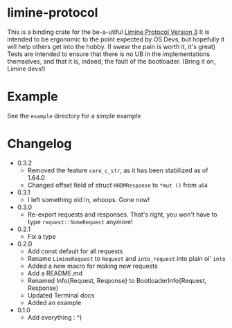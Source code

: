 # limine-protocol
This is a binding crate for the be-a-utiful [Limine Protocol Version 3](https://github.com/limine-bootloader/limine/blob/trunk/PROTOCOL.md)
It is intended to be ergonomic to the point expected by OS Devs, but hopefully it will help others get into the hobby. (I swear the pain is worth it, it's great)
Tests are intended to ensure that there is no UB in the implementations themselves, and that it is, indeed, the fault of the bootloader. (Bring it on, Limine devs!)

# Example
See the `example` directory for a simple example

# Changelog
* 0.3.2
    * Removed the feature `core_c_str`, as it has been stabilized as of 1.64.0
    * Changed offset field of struct `HHDMResponse` to `*mut ()` from `u64`
* 0.3.1
    * I left something old in, whoops. Gone now!
* 0.3.0
    * Re-export requests and responses. That's right, you won't have to type `request::SomeRequest` anymore!
* 0.2.1
    * Fix a type
* 0.2.0
    * Add const default for all requests
    * Rename `LimineRequest` to `Request` and `into_request` into plain ol' `into`
    * Added a new macro for making new requests
    * Add a README.md
    * Renamed Info{Request, Response} to BootloaderInfo{Request, Response}
    * Updated Terminal docs 
    * Added an example
* 0.1.0
    * Add everything : ^)